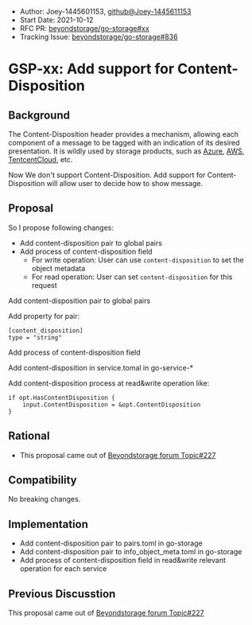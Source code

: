 - Author: Joey-1445601153,  <github@Joey-1445611153>
- Start Date: 2021-10-12
- RFC PR: [beyondstorage/go-storage#xx](https://github.com/beyondstorage/go-storage/issues/xx)
- Tracking Issue: [beyondstorage/go-storage#836](https://github.com/beyondstorage/go-storage/issues/836)

# GSP-xx: Add support for Content-Disposition

## Background

The Content-Disposition header provides a mechanism, allowing each component of a message to be tagged with an indication of its desired presentation. It is wildly used by storage products, such as [Azure](https://docs.microsoft.com/en-us/rest/api/storageservices/set-blob-properties), [AWS](https://docs.aws.amazon.com/AmazonS3/latest/API/RESTObjectPOST.html),  [TentcentCloud](https://cloud.tencent.com/developer/section/1189916), etc.

Now We don't support Content-Disposition. Add support for Content-Disposition will allow user to decide how to show message. 

## Proposal

So I propose following changes:

- Add content-disposition pair to global pairs
- Add process of content-disposition field
  - For write operation: User can use `content-disposition` to set the object metadata
  - For read operation: User can set `content-disposition` for this request

Add content-disposition pair to global pairs

Add property for pair:

```
[content_disposition]
type = "string"
```

Add process of content-disposition field

Add content-disposition in service.tomal in go-service-* 

Add content-disposition process at read&write operation like:

```
if opt.HasContentDisposition {
	input.ContentDisposition = &opt.ContentDisposition
}
```

## Rational

- This proposal came out of [Beyondstorage forum Topic#227](https://forum.beyondstorage.io/t/topic/227)

## Compatibility

No breaking changes.

## Implementation

- Add content-disposition pair to pairs.toml in go-storage
- Add content-disposition pair to info_object_meta.toml in go-storage
- Add process of content-disposition field in read&write relevant operation for each service

## Previous Discusstion

This proposal came out of [Beyondstorage forum Topic#227](https://forum.beyondstorage.io/t/topic/227)

